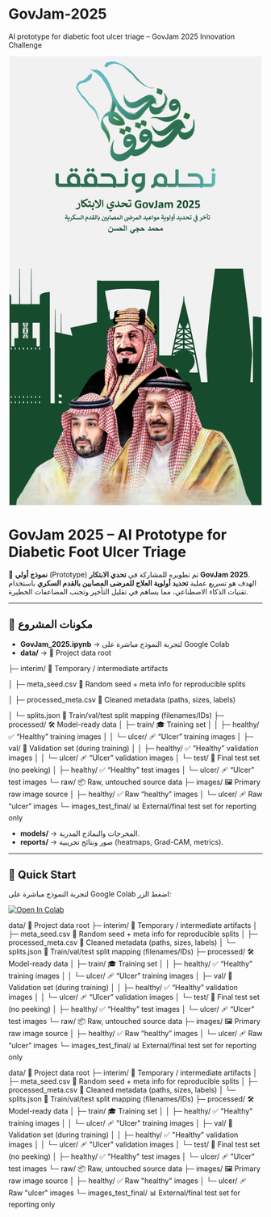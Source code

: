 # GovJam-2025
AI prototype for diabetic foot ulcer triage – GovJam 2025 Innovation Challenge


<div align="center">
  <img src="data/Saudi.jpeg"  width="500">
</div>

# GovJam 2025 – AI Prototype for Diabetic Foot Ulcer Triage

🚀 **نموذج أولي** (Prototype) تم تطويره للمشاركة في **تحدي الابتكار GovJam 2025**.  
الهدف هو تسريع عملية **تحديد أولوية العلاج للمرضى المصابين بالقدم السكري** باستخدام تقنيات الذكاء الاصطناعي، مما يساهم في تقليل التأخير وتجنب المضاعفات الخطيرة.

---

## 📂 مكونات المشروع
- **GovJam_2025.ipynb** → لتجربة النموذج مباشرة على Google Colab  
- **data/** →                            📂 Project data root

├─ interim/                              🧪 Temporary / intermediate artifacts

│  ├─ meta_seed.csv                      🎲 Random seed + meta info for reproducible splits

│  ├─ processed_meta.csv                 🧾 Cleaned metadata (paths, sizes, labels)

│  └─ splits.json                        🔀 Train/val/test split mapping (filenames/IDs)
├─ processed/                            🛠️ Model-ready data
│  ├─ train/                             🎓 Training set
│  │  ├─ healthy/                        ✅ “Healthy” training images
│  │  └─ ulcer/                          🩹 “Ulcer” training images
│  ├─ val/                               🧪 Validation set (during training)
│  │  ├─ healthy/                        ✅ “Healthy” validation images
│  │  └─ ulcer/                          🩹 “Ulcer” validation images
│  └─ test/                              🧭 Final test set (no peeking)
│     ├─ healthy/                        ✅ “Healthy” test images
│     └─ ulcer/                          🩹 “Ulcer” test images
└─ raw/                                  📦 Raw, untouched source data
   ├─ images/                            🖼️ Primary raw image source
   │  ├─ healthy/                        ✅ Raw “healthy” images
   │  └─ ulcer/                          🩹 Raw “ulcer” images
   └─ images_test_final/                 📊 External/final test set for reporting only

- **models/** → المخرجات والنماذج المدربة.  
- **reports/** → صور ونتائج تجريبية (heatmaps, Grad-CAM, metrics).  

---

## 🚀 Quick Start
لتجربة النموذج مباشرة على Google Colab اضغط الزر:

[![Open In Colab](https://colab.research.google.com/assets/colab-badge.svg)](https://colab.research.google.com/github/mohalhassanmoh/GovJam-2025/blob/main/GovJam_2025.ipynb
)





data/                                   📂 Project data root
├─ interim/                              🧪 Temporary / intermediate artifacts
│  ├─ meta_seed.csv                      🎲 Random seed + meta info for reproducible splits
│  ├─ processed_meta.csv                 🧾 Cleaned metadata (paths, sizes, labels)
│  └─ splits.json                        🔀 Train/val/test split mapping (filenames/IDs)
├─ processed/                            🛠️ Model-ready data
│  ├─ train/                             🎓 Training set
│  │  ├─ healthy/                        ✅ “Healthy” training images
│  │  └─ ulcer/                          🩹 “Ulcer” training images
│  ├─ val/                               🧪 Validation set (during training)
│  │  ├─ healthy/                        ✅ “Healthy” validation images
│  │  └─ ulcer/                          🩹 “Ulcer” validation images
│  └─ test/                              🧭 Final test set (no peeking)
│     ├─ healthy/                        ✅ “Healthy” test images
│     └─ ulcer/                          🩹 “Ulcer” test images
└─ raw/                                  📦 Raw, untouched source data
   ├─ images/                            🖼️ Primary raw image source
   │  ├─ healthy/                        ✅ Raw “healthy” images
   │  └─ ulcer/                          🩹 Raw “ulcer” images
   └─ images_test_final/                 📊 External/final test set for reporting only



   data/                                   📂 Project data root
├─ interim/                              🧪 Temporary / intermediate artifacts
│  ├─ meta_seed.csv                      🎲 Random seed + meta info for reproducible splits
│  ├─ processed_meta.csv                 🧾 Cleaned metadata (paths, sizes, labels)
│  └─ splits.json                        🔀 Train/val/test split mapping (filenames/IDs)
├─ processed/                            🛠️ Model-ready data
│  ├─ train/                             🎓 Training set
│  │  ├─ healthy/                        ✅ "Healthy" training images
│  │  └─ ulcer/                          🩹 "Ulcer" training images
│  ├─ val/                               🧪 Validation set (during training)
│  │  ├─ healthy/                        ✅ "Healthy" validation images
│  │  └─ ulcer/                          🩹 "Ulcer" validation images
│  └─ test/                              🧭 Final test set (no peeking)
│     ├─ healthy/                        ✅ "Healthy" test images
│     └─ ulcer/                          🩹 "Ulcer" test images
└─ raw/                                  📦 Raw, untouched source data
   ├─ images/                            🖼️ Primary raw image source
   │  ├─ healthy/                        ✅ Raw "healthy" images
   │  └─ ulcer/                          🩹 Raw "ulcer" images
   └─ images_test_final/                 📊 External/final test set for reporting only


